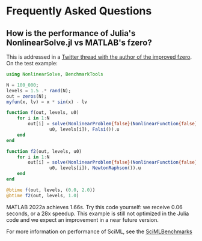 # Frequently Asked Questions

## How is the performance of Julia's NonlinearSolve.jl vs MATLAB's fzero?

This is addressed in a [Twitter thread with the author of the improved fzero](https://twitter.com/ChrisRackauckas/status/1544743542094020615).
On the test example:

```julia
using NonlinearSolve, BenchmarkTools

N = 100_000;
levels = 1.5 .* rand(N);
out = zeros(N);
myfun(x, lv) = x * sin(x) - lv

function f(out, levels, u0)
    for i in 1:N
        out[i] = solve(NonlinearProblem{false}(NonlinearFunction{false}(myfun),
                u0, levels[i]), Falsi()).u
    end
end

function f2(out, levels, u0)
    for i in 1:N
        out[i] = solve(NonlinearProblem{false}(NonlinearFunction{false}(myfun),
                u0, levels[i]), NewtonRaphson()).u
    end
end

@btime f(out, levels, (0.0, 2.0))
@btime f2(out, levels, 1.0)
```

MATLAB 2022a achieves 1.66s. Try this code yourself: we receive 0.06 seconds, or a 28x speedup.
This example is still not optimized in the Julia code and we expect an improvement in a near
future version.

For more information on performance of SciML, see the [SciMLBenchmarks](https://docs.sciml.ai/SciMLBenchmarksOutput/stable/)
